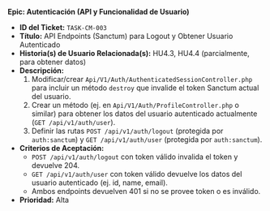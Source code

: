 **Epic: Autenticación (API y Funcionalidad de Usuario)**

* **ID del Ticket:** `TASK-CM-003`
* **Título:** API Endpoints (Sanctum) para Logout y Obtener Usuario Autenticado
* **Historia(s) de Usuario Relacionada(s):** HU4.3, HU4.4 (parcialmente, para obtener datos)
* **Descripción:**
    1.  Modificar/crear `Api/V1/Auth/AuthenticatedSessionController.php` para incluir un método `destroy` que invalide el token Sanctum actual del usuario.
    2.  Crear un método (ej. en `Api/V1/Auth/ProfileController.php` o similar) para obtener los datos del usuario autenticado actualmente (`GET /api/v1/auth/user`).
    3.  Definir las rutas `POST /api/v1/auth/logout` (protegida por `auth:sanctum`) y `GET /api/v1/auth/user` (protegida por `auth:sanctum`).
* **Criterios de Aceptación:**
    * `POST /api/v1/auth/logout` con token válido invalida el token y devuelve 204.
    * `GET /api/v1/auth/user` con token válido devuelve los datos del usuario autenticado (ej. id, name, email).
    * Ambos endpoints devuelven 401 si no se provee token o es inválido.
* **Prioridad:** Alta 
